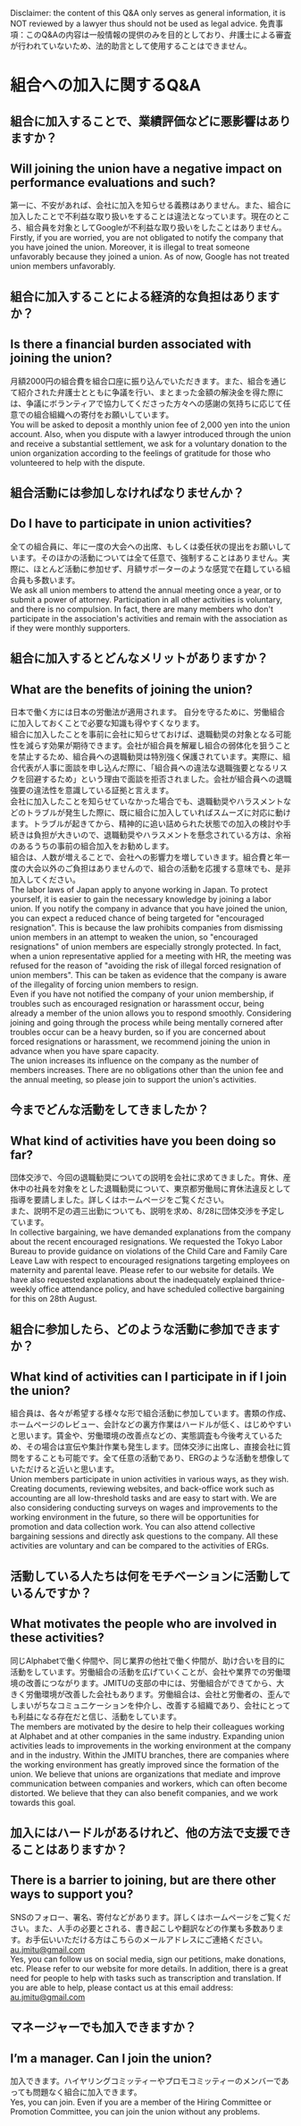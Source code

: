 Disclaimer: the content of this Q&A only serves as general information, it is NOT reviewed by a lawyer thus should not be used as legal advice.
免責事項：このQ&Aの内容は一般情報の提供のみを目的としており、弁護士による審査が行われていないため、法的助言として使用することはできません。

# 組合への加入に関するQ&A

## 組合に加入することで、業績評価などに悪影響はありますか？
## Will joining the union have a negative impact on performance evaluations and such?

第一に、不安があれば、会社に加入を知らせる義務はありません。また、組合に加入したことで不利益な取り扱いをすることは違法となっています。現在のところ、組合員を対象としてGoogleが不利益な取り扱いをしたことはありません。  
Firstly, if you are worried, you are not obligated to notify the company that you have joined the union. Moreover, it is illegal to treat someone unfavorably because they joined a union. As of now, Google has not treated union members unfavorably.

## 組合に加入することによる経済的な負担はありますか？
## Is there a financial burden associated with joining the union?

月額2000円の組合費を組合口座に振り込んでいただきます。また、組合を通じて紹介された弁護士とともに争議を行い、まとまった金額の解決金を得た際には、争議にボランティアで協力してくださった方々への感謝の気持ちに応じて任意での組合組織への寄付をお願いしています。  
You will be asked to deposit a monthly union fee of 2,000 yen into the union account. Also, when you dispute with a lawyer introduced through the union and receive a substantial settlement, we ask for a voluntary donation to the union organization according to the feelings of gratitude for those who volunteered to help with the dispute.

## 組合活動には参加しなければなりませんか？
## Do I have to participate in union activities?
全ての組合員に、年に一度の大会への出席、もしくは委任状の提出をお願いしています。そのほかの活動については全て任意で、強制することはありません。実際に、ほとんど活動に参加せず、月額サポーターのような感覚で在籍している組合員も多数います。  
We ask all union members to attend the annual meeting once a year, or to submit a power of attorney. Participation in all other activities is voluntary, and there is no compulsion.  In fact, there are many members who don't participate in the association's activities and remain with the association as if they were monthly supporters.  

## 組合に加入するとどんなメリットがありますか？
## What are the benefits of joining the union?
日本で働く方には日本の労働法が適用されます。
自分を守るために、労働組合に加入しておくことで必要な知識も得やすくなります。  
組合に加入したことを事前に会社に知らせておけば、退職勧奨の対象となる可能性を減らす効果が期待できます。会社が組合員を解雇し組合の弱体化を狙うことを禁止するため、組合員への退職勧奨は特別強く保護されています。実際に、組合代表が人事に面談を申し込んだ際に、「組合員への違法な退職強要となるリスクを回避するため」という理由で面談を拒否されました。会社が組合員への退職強要の違法性を意識している証拠と言えます。  
会社に加入したことを知らせていなかった場合でも、退職勧奨やハラスメントなどのトラブルが発生した際に、既に組合に加入していればスムーズに対応に動けます。トラブルが起きてから、精神的に追い詰められた状態での加入の検討や手続きは負担が大きいので、退職勧奨やハラスメントを懸念されている方は、余裕のあるうちの事前の組合加入をお勧めします。  
組合は、人数が増えることで、会社への影響力を増していきます。組合費と年一度の大会以外のご負担はありませんので、組合の活動を応援する意味でも、是非加入してください。  
The labor laws of Japan apply to anyone working in Japan. To protect yourself, it is easier to gain the necessary knowledge by joining a labor union. If you notify the company in advance that you have joined the union, you can expect a reduced chance of being targeted for "encouraged resignation". This is because the law prohibits companies from dismissing union members in an attempt to weaken the union, so "encouraged resignations" of union members are especially strongly protected. In fact, when a union representative applied for a meeting with HR, the meeting was refused for the reason of "avoiding the risk of illegal forced resignation of union members". This can be taken as evidence that the company is aware of the illegality of forcing union members to resign.  
Even if you have not notified the company of your union membership, if troubles such as encouraged resignation or harassment occur, being already a member of the union allows you to respond smoothly. Considering joining and going through the process while being mentally cornered after troubles occur can be a heavy burden, so if you are concerned about forced resignations or harassment, we recommend joining the union in advance when you have spare capacity.  
The union increases its influence on the company as the number of members increases. There are no obligations other than the union fee and the annual meeting, so please join to support the union's activities.

## 今までどんな活動をしてきましたか？
## What kind of activities have you been doing so far?

団体交渉で、今回の退職勧奨についての説明を会社に求めてきました。育休、産休中の社員を対象をとした退職勧奨について、東京都労働局に育休法違反として指導を要請しました。詳しくはホームページをご覧ください。  
また、説明不足の週三出勤についても、説明を求め、8/28に団体交渉を予定しています。  
In collective bargaining, we have demanded explanations from the company about the recent encouraged resignations. We requested the Tokyo Labor Bureau to provide guidance on violations of the Child Care and Family Care Leave Law with respect to encouraged resignations targeting employees on maternity and parental leave. Please refer to our website for details. We have also requested explanations about the inadequately explained thrice-weekly office attendance policy, and have scheduled collective bargaining for this on 28th August.

## 組合に参加したら、どのような活動に参加できますか？
## What kind of activities can I participate in if I join the union?

組合員は、各々が希望する様々な形で組合活動に参加しています。書類の作成、ホームページのレビュー、会計などの裏方作業はハードルが低く、はじめやすいと思います。賃金や、労働環境の改善点などの、実態調査も今後考えているため、その場合は宣伝や集計作業も発生します。団体交渉に出席し、直接会社に質問をすることも可能です。全て任意の活動であり、ERGのような活動を想像していただけると近いと思います。  
Union members participate in union activities in various ways, as they wish. Creating documents, reviewing websites, and back-office work such as accounting are all low-threshold tasks and are easy to start with. We are also considering conducting surveys on wages and improvements to the working environment in the future, so there will be opportunities for promotion and data collection work. You can also attend collective bargaining sessions and directly ask questions to the company. All these activities are voluntary and can be compared to the activities of ERGs.

## 活動している人たちは何をモチベーションに活動しているんですか？
## What motivates the people who are involved in these activities?

同じAlphabetで働く仲間や、同じ業界の他社で働く仲間が、助け合いを目的に活動をしています。労働組合の活動を広げていくことが、会社や業界での労働環境の改善につながります。JMITUの支部の中には、労働組合ができてから、大きく労働環境が改善した会社もあります。労働組合は、会社と労働者の、歪んでしまいがちなコミュニケーションを仲介し、改善する組織であり、会社にとっても利益になる存在だと信じ、活動をしています。  
The members are motivated by the desire to help their colleagues working at Alphabet and at other companies in the same industry. Expanding union activities leads to improvements in the working environment at the company and in the industry. Within the JMITU branches, there are companies where the working environment has greatly improved since the formation of the union. We believe that unions are organizations that mediate and improve communication between companies and workers, which can often become distorted. We believe that they can also benefit companies, and we work towards this goal.  

## 加入にはハードルがあるけれど、他の方法で支援できることはありますか？
## There is a barrier to joining, but are there other ways to support you?

SNSのフォロー、署名、寄付などがあります。詳しくはホームページをご覧ください。また、人手の必要とされる、書き起こしや翻訳などの作業も多数あります。お手伝いいただける方はこちらのメールアドレスにご連絡ください。au.jmitu@gmail.com  
Yes, you can follow us on social media, sign our petitions, make donations, etc. Please refer to our website for more details. In addition, there is a great need for people to help with tasks such as transcription and translation. If you are able to help, please contact us at this email address: au.jmitu@gmail.com

## マネージャーでも加入できますか？
## I’m a manager. Can I join the union?

加入できます。ハイヤリングコミッティーやプロモコミッティーのメンバーであっても問題なく組合に加入できます。  
Yes, you can join. Even if you are a member of the Hiring Committee or Promotion Committee, you can join the union without any problems.
